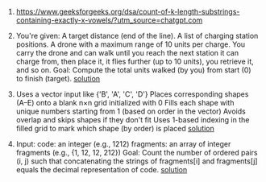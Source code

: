1. https://www.geeksforgeeks.org/dsa/count-of-k-length-substrings-containing-exactly-x-vowels/?utm_source=chatgpt.com

2. You're given:
A target distance (end of the line).
A list of charging station positions.
A drone with a maximum range of 10 units per charge.
You carry the drone and can walk until you reach the next station it can charge from, then place it, it flies further (up to 10 units), you retrieve it, and so on.
Goal: Compute the total units walked (by you) from start (0) to finish (target).
[solution](https://github.com/Manasvee16/Interview-Experiences/blob/main/Okta/My%20Interview/ques2.cpp)

3. Uses a vector<char> input like {'B', 'A', 'C', 'D'}
Places corresponding shapes (A–E) onto a blank n×n grid initialized with 0
Fills each shape with unique numbers starting from 1 (based on order in the vector)
Avoids overlap and skips shapes if they don't fit
Uses 1-based indexing in the filled grid to mark which shape (by order) is placed
[solution](https://github.com/Manasvee16/Interview-Experiences/blob/main/Okta/My%20Interview/ques3.cpp)

4. Input:
code: an integer (e.g., 1212)
fragments: an array of integer fragments (e.g., {1, 12, 12, 212})
Goal:
Count the number of ordered pairs (i, j) such that concatenating the strings of fragments[i] and fragments[j] equals the decimal representation of code.
[solution](https://github.com/Manasvee16/Interview-Experiences/blob/main/Okta/My%20Interview/ques4.cpp)
